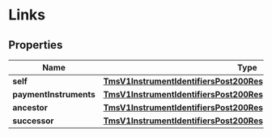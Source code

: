 
# Links

## Properties
Name | Type | Description | Notes
------------ | ------------- | ------------- | -------------
**self** | [**TmsV1InstrumentIdentifiersPost200ResponseLinksSelf**](TmsV1InstrumentIdentifiersPost200ResponseLinksSelf.md) |  |  [optional]
**paymentInstruments** | [**TmsV1InstrumentIdentifiersPost200ResponseLinksPaymentInstruments**](TmsV1InstrumentIdentifiersPost200ResponseLinksPaymentInstruments.md) |  |  [optional]
**ancestor** | [**TmsV1InstrumentIdentifiersPost200ResponseLinksSelf**](TmsV1InstrumentIdentifiersPost200ResponseLinksSelf.md) |  |  [optional]
**successor** | [**TmsV1InstrumentIdentifiersPost200ResponseLinksSelf**](TmsV1InstrumentIdentifiersPost200ResponseLinksSelf.md) |  |  [optional]



